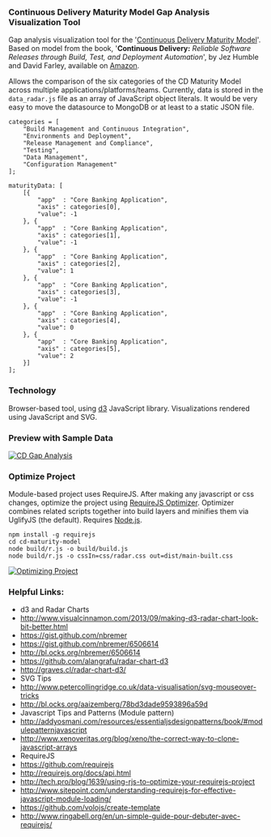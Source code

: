 ### Continuous Delivery Maturity Model Gap Analysis Visualization Tool
Gap analysis visualization tool for the '[Continuous Delivery Maturity Model](https://secure.surveymonkey.com/_resources/28183/23008183/bf361750-7418-458f-85a6-6c07333e4986.png)'. Based on model from the book, '**Continuous Delivery:** *Reliable Software Releases through Build, Test, and Deployment Automation*', by Jez Humble and David Farley, available on [Amazon](http://www.amazon.com/dp/0321601912).  

Allows the comparison of the six categories of the CD Maturity Model across multiple applications/platforms/teams. Currently, data is stored in the `data_radar.js` file as an array of JavaScript object literals. It would be very easy to move the datasource to MongoDB or at least to a static JSON file.

```
categories = [
	"Build Management and Continuous Integration",
	"Environments and Deployment",
	"Release Management and Compliance",
	"Testing",
	"Data Management",
	"Configuration Management"
];

maturityData: [
	[{
		"app"  : "Core Banking Application",
		"axis" : categories[0],
		"value": -1
	}, {
		"app"  : "Core Banking Application",
		"axis" : categories[1],
		"value": -1
	}, {
		"app"  : "Core Banking Application",
		"axis" : categories[2],
		"value": 1
	}, {
		"app"  : "Core Banking Application",
		"axis" : categories[3],
		"value": -1
	}, {
		"app"  : "Core Banking Application",
		"axis" : categories[4],
		"value": 0
	}, {
		"app"  : "Core Banking Application",
		"axis" : categories[5],
		"value": 2
	}]
];
```

### Technology
Browser-based tool, using [d3](http://d3js.org/) JavaScript library. Visualizations rendered using JavaScript and SVG.

### Preview with Sample Data
[![CD Gap Analysis](https://github.com/garystafford/cd-maturity-model/blob/requirejs/images/screenshot_thumbnail.png?raw=true)](https://github.com/garystafford/cd-maturity-model/blob/requirejs/images/screenshot.png?raw=true)

### Optimize Project
Module-based project uses RequireJS. After making any javascript or css changes, optimize the project using [RequireJS Optimizer](http://requirejs.org/docs/optimization.html). Optimizer combines related scripts together into build layers and minifies them via UglifyJS (the default). Requires [Node.js](http://nodejs.org).
 ```
 npm install -g requirejs
 cd cd-maturity-model
 node build/r.js -o build/build.js
 node build/r.js -o cssIn=css/radar.css out=dist/main-built.css
 ```
 [![Optimizing Project](https://github.com/garystafford/cd-maturity-model/blob/requirejs/images/optimizing_thumbnail.png?raw=true)](https://github.com/garystafford/cd-maturity-model/blob/requirejs/images/optimizing.png?raw=true)

### Helpful Links:
* d3 and Radar Charts
 * http://www.visualcinnamon.com/2013/09/making-d3-radar-chart-look-bit-better.html
 * https://gist.github.com/nbremer
 * https://gist.github.com/nbremer/6506614
 * http://bl.ocks.org/nbremer/6506614
 * https://github.com/alangrafu/radar-chart-d3
 * http://graves.cl/radar-chart-d3/
* SVG Tips
 * http://www.petercollingridge.co.uk/data-visualisation/svg-mouseover-tricks
 * http://bl.ocks.org/aaizemberg/78bd3dade9593896a59d
* Javascript Tips and Patterns (Module pattern)
 * http://addyosmani.com/resources/essentialjsdesignpatterns/book/#modulepatternjavascript
 * http://www.xenoveritas.org/blog/xeno/the-correct-way-to-clone-javascript-arrays
* RequireJS
 * https://github.com/requirejs
 * http://requirejs.org/docs/api.html
 * http://tech.pro/blog/1639/using-rjs-to-optimize-your-requirejs-project
 * http://www.sitepoint.com/understanding-requirejs-for-effective-javascript-module-loading/
 * https://github.com/volojs/create-template
 * http://www.ringabell.org/en/un-simple-guide-pour-debuter-avec-requirejs/
